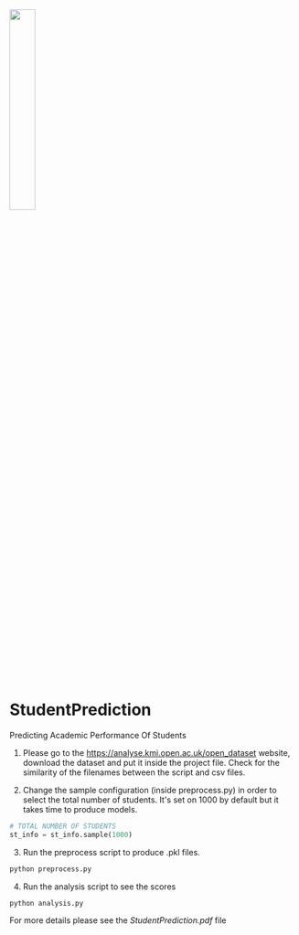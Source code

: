 <img src="https://user-images.githubusercontent.com/52376408/163346280-a274804c-e071-4ce1-9462-59f577d38b9a.png" width="30%" height="30%">

# StudentPrediction
Predicting Academic Performance Of Students

1. Please go to the https://analyse.kmi.open.ac.uk/open_dataset website, download the dataset and put it inside the project file. Check for the similarity of the filenames between the script and csv files.


2. Change the sample configuration (inside preprocess.py) in order to select the total number of students. It's set on 1000 by default but it takes time to produce models.
```python
# TOTAL NUMBER OF STUDENTS
st_info = st_info.sample(1000)
```
3. Run the preprocess script to produce .pkl files.
```bash
python preprocess.py
```
4. Run the analysis script to see the scores
```bash
python analysis.py
```
For more details please see the <em> StudentPrediction.pdf</em> file
